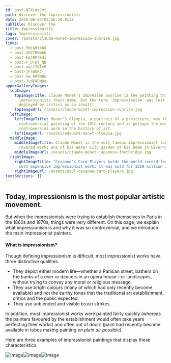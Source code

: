 ```yaml
---
id: post-NTXL4qCmt
path: discover-the-impressionists
date: 2020-06-05T08:56:20.813Z
subTitle: Discover the
title: Impressionists
tags: Impressionists
cover: /assets/claude-monet-impression-sunrise.jpg
links:
  - post-YHib0YkbQ
  - post-UHZfRNmAH
  - post-EqJRP4k4i
  - post-F_D-HT_NB
  - post-usLfIVIvG
  - post-jFlOGR7-_
  - post-ow_609WBo
  - post-JcdFACMUe
upperGalleryImages:
  topImage:
    topImageTitle: Claude Monet's Impresion Sunrise is the painting that got the
      impressionists their name. But the term 'impressionism' was initially
      deployed by critics as an insult!
    topImageUrl: /assets/claude-monet-impression-sunrise.jpg
  leftImage:
    leftImageTitle: Manet's Olympia, a portrait of a prostitute, was the most
      controversial painting of the 19th century and is perhaps the most
      controversial work in the history of art.
    leftImageUrl: /assets/edouard-manet-olympia.jpg
  middleImage:
    middleImageTitle: Claude Monet is the most famous impressionist today. His most
      revered works are of his Water Lily garden at his home in Giverny.
    middleImageUrl: /assets/claude-monet-japanese-footbridge.jpg
  rightImage:
    rightImageTitle: "Cezanne's Card Players holds the world record for being the
      most expensive impressionist work: it was sold for $259 million in 2011"
    rightImageUrl: /assets/paul-cezanne-card-players.jpg
textSections: []
---
```

## Today, impressionism is the most popular artistic movement.

But when the impressionists were trying to establish themselves in Paris in the 1860s and 1870s, things were very different. On this page, we explain what impressionism is and why it was so controversial, and we introduce the main impressionist painters.

#### What is impressionism?

Though defining impressionism is difficult, most impressionist works have three distinctive qualities.

* They depict either modern life—whether a Parisian street, bathers on the banks of a river or dancers in an opera house—or landscapes, without trying to convey any moral or religious message.
* They use bright colours (many of which had only recently become available) and not the earthy tones that the traditional art establishment, critics and the public expected.
* They use unblended and visible brush strokes.

In addition, most impressionist works were painted fairly quickly (whereas the painters favoured by the establishment would often take years perfecting their works) and often out of doors (paint had recently become available in tubes making painting *en plein air* possible).

Here are three examples of impressionist paintings that display these characteristics.

<div style="display: flex; flex-flow: row wrap">

<img src="assets/van-gogh-starry-night.jpg" alt="image">

<img src="assets/van-gogh-starry-night.jpg" alt="image">

<img src="assets/van-gogh-starry-night.jpg" alt="image">

</div>